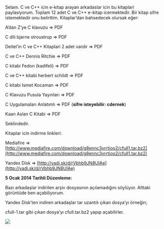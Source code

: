 <!--
.. title: C ve C++ İçin E-Kitap İndir
.. slug: c-ve-c++-icin-e-kitap-indir
.. date: 2013-08-26
.. tags: c, cpp, e kitap, programlama
.. category: E Kitap, Programlama
.. description: C ve C++ İçin E-Kitap İndir
.. type: text
-->

Selam. C ve C++ icin e-kitap arayan arkadaslar icin bu kitaplari paylasiyorum. Toplam 12 adet C ve C++ e-kitap icermektedir. Bir kitap sifre istemektedir onu belirttim. Kitaplar’dan bahsedecek olursak eğer:

A’dan Z’ye C klavuzu => PDF

C dili bjarne stroustrup => PDF

Deitel’in C ve C++ Kitaplari 2 adet vardir => PDF

C ve C++ Dennis Ritchie => PDF

C kitabi Fedon (kadifeli) => PDF

C ve C++ kitabi herbert schildt => PDF
<!--TEASER_END-->

C kitabi Ismet Kocaman => PDF

C Klavuzu Pusula Yayınları => PDF

C Uygulamaları Anlatımlı => PDF (**sifre isteyebilir: cdernek**)

Kaan Aslan C Kitabi => PDF

Seklindedir.

Kitaplar icin indirme linkleri:

Mediafire => [http://www.mediafire.com/download/g8ennc3vrrtioo2/cfull1.tar.bz2](http://www.mediafire.com/download/g8ennc3vrrtioo2/cfull1.tar.bz2)

Yandex Disk => [http://yadi.sk/d/rVbhb9JN8UIAe](http://yadi.sk/d/rVbhb9JN8UIAe)

**5 Ocak 2014 Tarihli Düzenleme:**

Bazı arkadaşlar indirilen arşiv dosyasının açılamadığını söylüyor. Alttaki görüntüde ben açabiliyorum.

Yandex Disk’ten indiren arkadaşlar tar uzantılı çıkan dosya’yı örneğin;

cfull-1.tar gibi çıkan dosya’yı cfull.tar.bz2 yapıp açabilirler.

![](https://4.bp.blogspot.com/-FjHiuTArhGY/UsmVdppnkBI/AAAAAAAAA8c/grd7K-lSsxU/s1600/x.PNG)
